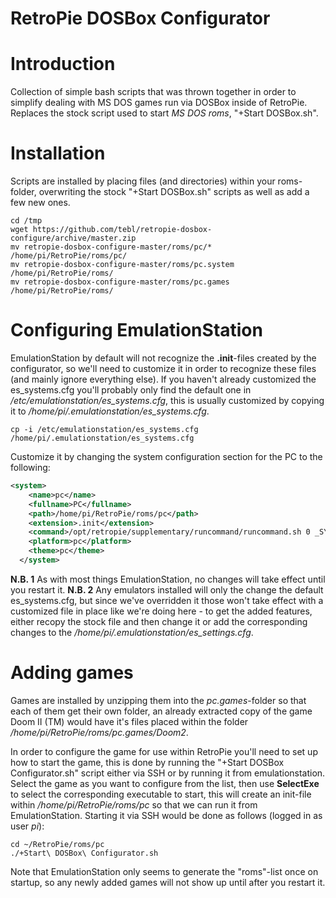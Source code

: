 RetroPie DOSBox Configurator
============================

# Introduction
Collection of simple bash scripts that was thrown together in order to simplify dealing with MS DOS games run via DOSBox inside of RetroPie. Replaces the stock script used to start _MS DOS roms_, "+Start DOSBox.sh".

# Installation
Scripts are installed by placing files (and directories) within your roms-folder, overwriting the stock "+Start DOSBox.sh" scripts as well as add a few new ones.

```
cd /tmp
wget https://github.com/tebl/retropie-dosbox-configure/archive/master.zip
mv retropie-dosbox-configure-master/roms/pc/* /home/pi/RetroPie/roms/pc/
mv retropie-dosbox-configure-master/roms/pc.system /home/pi/RetroPie/roms/
mv retropie-dosbox-configure-master/roms/pc.games /home/pi/RetroPie/roms/
```


# Configuring EmulationStation
EmulationStation by default will not recognize the __.init__-files created by the configurator, so we'll need to customize it in order to recognize these files (and mainly ignore everything else). If you haven't already customized the es_systems.cfg you'll probably only find the default one in _/etc/emulationstation/es_systems.cfg_, this is usually customized by copying it to _/home/pi/.emulationstation/es_systems.cfg_.

```
cp -i /etc/emulationstation/es_systems.cfg /home/pi/.emulationstation/es_systems.cfg
```

Customize it by changing the system configuration section for the PC to the following:
```xml
<system>
    <name>pc</name>
    <fullname>PC</fullname>
    <path>/home/pi/RetroPie/roms/pc</path>
    <extension>.init</extension>
    <command>/opt/retropie/supplementary/runcommand/runcommand.sh 0 _SYS_ pc %ROM%</command>
    <platform>pc</platform>
    <theme>pc</theme>
  </system>
```

__N.B. 1__ As with most things EmulationStation, no changes will take effect until you restart it.
__N.B. 2__ Any emulators installed will only the change the default es_systems.cfg, but since we've overridden it those won't take effect with a customized file in place like we're doing here - to get the added features, either recopy the stock file and then change it or add the corresponding changes to the _/home/pi/.emulationstation/es_settings.cfg_.

# Adding games
Games are installed by unzipping them into the _pc.games_-folder so that each of them get their own folder, an already extracted copy of the game Doom II (TM) would have it's files placed within the folder _/home/pi/RetroPie/roms/pc.games/Doom2_.

In order to configure the game for use within RetroPie you'll need to set up how to start the game, this is done by running the "+Start DOSBox Configurator.sh" script either via SSH or by running it from emulationstation. Select the game as you want to configure from the list, then use __SelectExe__ to select the corresponding executable to start, this will create an init-file within _/home/pi/RetroPie/roms/pc_ so that we can run it from EmulationStation. Starting it via SSH would be done as follows (logged in as user _pi_):
```
cd ~/RetroPie/roms/pc
./+Start\ DOSBox\ Configurator.sh
```

Note that EmulationStation only seems to generate the "roms"-list once on startup, so any newly added games will not show up until after you restart it.

